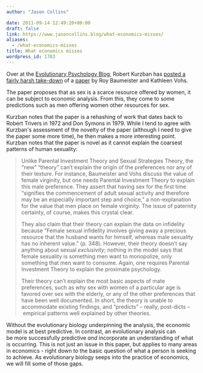 ```yaml
---
author: "Jason Collins"

date: 2011-09-14 12:49:20+00:00
draft: false
link: https://www.jasoncollins.blog/what-economics-misses/
aliases:
  - /what-economics-misses
title: What economics misses
wordpress_id: 1783
---
```


Over at the [Evolutionary Psychology Blog](http://www.epjournal.net/blog), Robert Kurzban has [posted a fairly harsh take-down](http://www.epjournal.net/blog/2011/08/new-theory-sex-is-a-resource-men-compete-and-pay-for/) of a [paper](http://psr.sagepub.com/cgi/doi/10.1207/s15327957pspr0804_2) by Roy Baumeister and Kathleen Vohs.

The paper proposes that as sex is a scarce resource offered by women, it can be subject to economic analysis. From this, they come to some predictions such as men offering women other resources for sex.

Kurzban notes that the paper is a rehashing of work that dates back to Robert Trivers in 1972 and Don Symons in 1979. While I tend to agree with Kurzban's assessment of the novelty of the paper (although I need to give the paper some more time), he then makes a more interesting point. Kurzban notes that the paper is novel as it cannot explain the coarsest patterns of human sexuality:


<blockquote>Unlike Parental Investment Theory and Sexual Strategies Theory, the “new” “theory” can’t explain the origin of the preferences nor any of their texture. For instance, Baumeister and Vohs discuss the value of female virginity, but one needs Parental Investment Theory to explain this male preference. They assert that having sex for the first time “signifies the commencement of adult sexual activity and therefore may be an especially important step and choice,” a non-explanation for the value that men place on female virginity. The issue of paternity certainty, of course, makes this crystal clear.

They also claim that their theory can explain the data on infidelity because “Female sexual infidelity involves giving away a precious resource that the husband wants for himself, whereas male sexuality has no inherent value.” (p. 348). However, their theory doesn’t say anything about sexual _exclusivity_; nothing in the model says that female sexuality is something men want to monopolize, only something that men want to consume. Again, one requires Parental Investment Theory to explain the proximate psychology.

Their theory can’t explain the most basic aspects of mate preferences, such as why sex with women of a particular age is favored over sex with the elderly, or any of the other preferences that have been well documented. In short, the theory is unable to accommodate existing findings, and “predicts” – really, post-dicts –  empirical patterns well explained by other theories.</blockquote>


Without the evolutionary biology underpinning the analysis, the economic model is at best predictive. In contrast, an evolutionary analysis can be more successfully predictive _and_ incorporate an understanding of what is occurring. This is not just an issue in this paper, but applies to many areas in economics - right down to the basic question of what a person is seeking to achieve. As evolutionary biology seeps into the practice of economics, we will fill some of those gaps.
